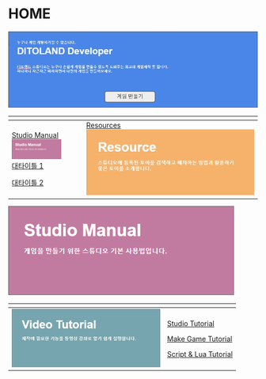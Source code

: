 # HOME

![](.gitbook/assets/20210316_142454.jpg)

<table>
  <thead>
    <tr>
      <th style="text-align:left"></th>
      <th style="text-align:left"></th>
    </tr>
  </thead>
  <tbody>
    <tr>
      <td style="text-align:left">
        <p><a href="studio-manual.md">Studio Manual</a>  <a href="studio-manual.md"><img src=".gitbook/assets/image.png" width="100" alt/></a>
          <br
          /><a href="studio-manual.md#1">&#xB300;&#xD0C0;&#xC774;&#xD2C0; 1</a>
        </p>
        <p><a href="studio-manual.md#2">&#xB300;&#xD0C0;&#xC774;&#xD2C0; 2</a>
        </p>
      </td>
      <td style="text-align:left"><a href="resources.md">Resources</a>
        <img src=".gitbook/assets/20210316_142830.jpg"
        alt/>
      </td>
    </tr>
  </tbody>
</table>

![](.gitbook/assets/image.png)

<table>
  <thead>
    <tr>
      <th style="text-align:left"></th>
      <th style="text-align:left"></th>
    </tr>
  </thead>
  <tbody>
    <tr>
      <td style="text-align:left">
        <img src=".gitbook/assets/20210316_152740.jpg" width="300" alt/>
      </td>
      <td style="text-align:left">
        <p><a href="video-tutorial/studio-tutorial/">Studio Tutorial</a>
        </p>
        <p><a href="video-tutorial/game.md">Make Game Tutorial</a>
        </p>
        <p><a href="video-tutorial/script-and-lua.md">Script &amp; Lua Tutorial</a>
        </p>
      </td>
    </tr>
  </tbody>
</table>


